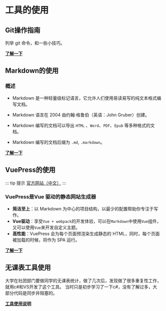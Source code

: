# 工具的使用

## Git操作指南

列举 git 命令，和一些小技巧。

[**了解一下**](/git)

## Markdown的使用

### 概述

+ Markdown 是一种轻量级标记语言，它允许人们使用易读易写的纯文本格式编写文档。

+ Markdown 语言在 2004 由约翰·格鲁伯（英语：John Gruber）创建。

+ Markdown 编写的文档可以导出 ```HTML``` 、```Word```、```PDF```、```Epub``` 等多种格式的文档。

+ Markdown 编写的文档后缀为 ```.md```, ```.markdown```。

[**了解一下**](/markdown)

## VuePress的使用

::: tip 提示
[官方网站（中文）](https://v1.vuepress.vuejs.org/zh/)
:::

### VuePress是Vue 驱动的静态网站生成器

+ **简洁至上**：以 Markdown 为中心的项目结构，以最少的配置帮助你专注于写作。
+ **Vue驱动**：享受```Vue + webpack```的开发体验，可以在```Markdown```中使用```Vue```组件，又可以使用```Vue```来开发自定义主题。
+ **高性能**：VuePress 会为每个页面预渲染生成静态的 HTML，同时，每个页面被加载的时候，将作为 SPA 运行。

[**了解一下**](/vuepress)

## 无课表工具使用

大学在社团部门要做同学的无课表统计，做了几次后，发现做了很多重复性工作，就用c#和VS开发了这个工具。
当时只是初步学习了一下c#，没有了解过多，大部分代码是同步并阻塞的。

[**工具使用说明**](/mydoc/无课表工具使用.html)
